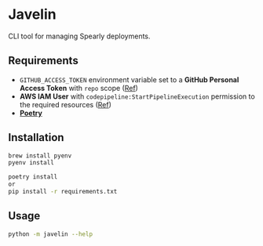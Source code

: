 # Javelin

CLI tool for managing Spearly deployments.

## Requirements
- `GITHUB_ACCESS_TOKEN` environment variable set to a **GitHub Personal Access Token** with `repo` scope ([Ref](https://github.com/settings/tokens))
- **AWS IAM User** with `codepipeline:StartPipelineExecution` permission to the required resources ([Ref](https://boto3.amazonaws.com/v1/documentation/api/latest/guide/quickstart.html#configuration))
- [**Poetry**](https://python-poetry.org)

## Installation
```sh
brew install pyenv
pyenv install

poetry install
or
pip install -r requirements.txt
```

## Usage
```sh
python -m javelin --help
```
